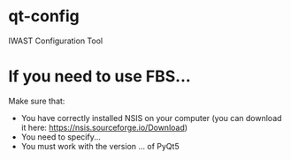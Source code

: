# qt-config
IWAST Configuration Tool

# If you need to use FBS...

Make sure that:
- You have correctly installed NSIS on your computer (you can download it here: https://nsis.sourceforge.io/Download)
- You need to specify...
- You must work with the version ... of PyQt5
